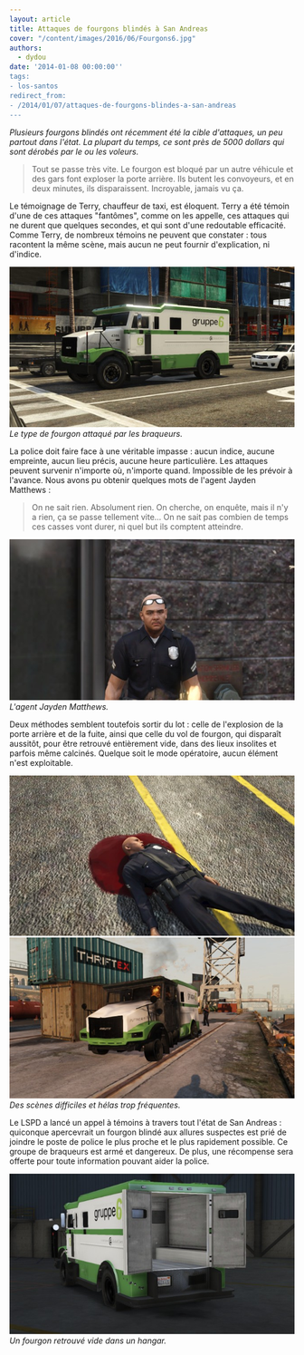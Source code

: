 ```yaml
---
layout: article
title: Attaques de fourgons blindés à San Andreas
cover: "/content/images/2016/06/Fourgons6.jpg"
authors:
  - dydou
date: '2014-01-08 00:00:00''
tags:
- los-santos
redirect_from:
- /2014/01/07/attaques-de-fourgons-blindes-a-san-andreas
---
```


_Plusieurs fourgons blindés ont récemment été la cible d'attaques, un peu partout dans l'état. La plupart du temps, ce sont près de 5000 dollars qui sont dérobés par le ou les voleurs._

> Tout se passe très vite. Le fourgon est bloqué par un autre véhicule et des gars font exploser la porte arrière. Ils butent les convoyeurs, et en deux minutes, ils disparaissent. Incroyable, jamais vu ça.

Le témoignage de Terry, chauffeur de taxi, est éloquent. Terry a été témoin d'une de ces attaques "fantômes", comme on les appelle, ces attaques qui ne durent que quelques secondes, et qui sont d'une redoutable efficacité. Comme Terry, de nombreux témoins ne peuvent que constater : tous racontent la même scène, mais aucun ne peut fournir d'explication, ni d'indice.

![Le type de fourgon attaqué par les braqueurs.](/content/images/2016/06/Fourgons1.jpg)
_Le type de fourgon attaqué par les braqueurs._

La police doit faire face à une véritable impasse : aucun indice, aucune empreinte, aucun lieu précis, aucune heure particulière. Les attaques peuvent survenir n'importe où, n'importe quand. Impossible de les prévoir à l'avance. Nous avons pu obtenir quelques mots de l'agent Jayden Matthews :

> On ne sait rien. Absolument rien. On cherche, on enquête, mais il n'y a rien, ça se passe tellement vite... On ne sait pas combien de temps ces casses vont durer, ni quel but ils comptent atteindre.

![L'agent Jayden Matthews.](/content/images/2016/06/Fourgons3_0.jpg)
_L'agent Jayden Matthews._

Deux méthodes semblent toutefois sortir du lot : celle de l'explosion de la porte arrière et de la fuite, ainsi que celle du vol de fourgon, qui disparaît aussitôt, pour être retrouvé entièrement vide, dans des lieux insolites et parfois même calcinés. Quelque soit le mode opératoire, aucun élément n'est exploitable.

![](/content/images/2016/06/Fourgons2.jpg)
![Des scènes difficiles et hélas trop fréquentes.](/content/images/2016/06/Fourgons5.jpg)
_Des scènes difficiles et hélas trop fréquentes._

Le LSPD a lancé un appel à témoins à travers tout l'état de San Andreas : quiconque apercevrait un fourgon blindé aux allures suspectes est prié de joindre le poste de police le plus proche et le plus rapidement possible. Ce groupe de braqueurs est armé et dangereux. De plus, une récompense sera offerte pour toute information pouvant aider la police.

![Un fourgon retrouvé vide dans un hangar.](/content/images/2016/06/Fourgons6_0.jpg)
_Un fourgon retrouvé vide dans un hangar._